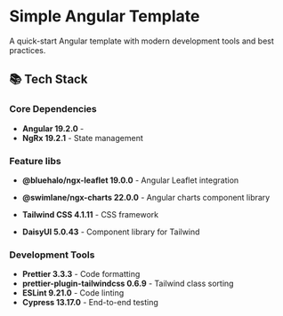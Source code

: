 # Simple Angular Template

A quick-start Angular template with modern development tools and best practices.

## 📚 Tech Stack

### Core Dependencies

- **Angular 19.2.0** - 
- **NgRx 19.2.1** - State management


### Feature libs

- **@bluehalo/ngx-leaflet 19.0.0** - Angular Leaflet integration
- **@swimlane/ngx-charts 22.0.0** - Angular charts component library

- **Tailwind CSS 4.1.11** - CSS framework
- **DaisyUI 5.0.43** - Component library for Tailwind


### Development Tools

- **Prettier 3.3.3** - Code formatting
- **prettier-plugin-tailwindcss 0.6.9** - Tailwind class sorting
- **ESLint 9.21.0** - Code linting
- **Cypress 13.17.0** - End-to-end testing
